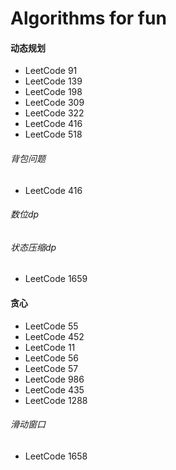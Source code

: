 # **Algorithms for fun**

#### 动态规划

- LeetCode 91
- LeetCode 139
- LeetCode 198
- LeetCode 309
- LeetCode 322
- LeetCode 416
- LeetCode 518

###### 背包问题

- LeetCode 416

###### 数位dp

###### 状态压缩dp

- LeetCode 1659

#### 贪心

- LeetCode 55
- LeetCode 452
- LeetCode 11
- LeetCode 56
- LeetCode 57
- LeetCode 986
- LeetCode 435
- LeetCode 1288

###### 滑动窗口

- LeetCode 1658